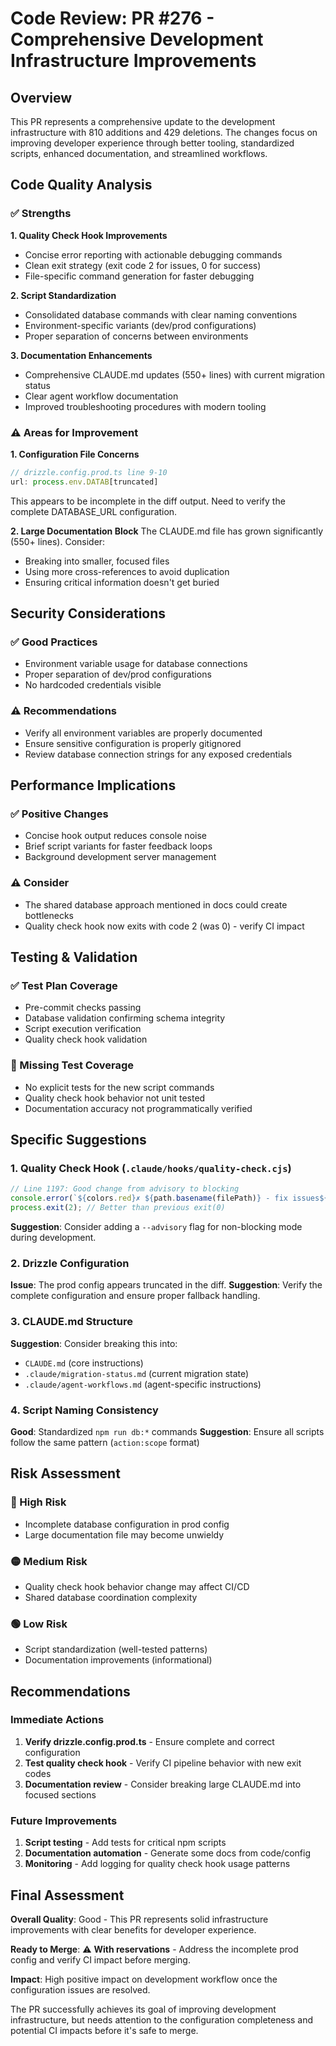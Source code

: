 # Code Review: PR #276 - Comprehensive Development Infrastructure Improvements

## Overview
This PR represents a comprehensive update to the development infrastructure with 810 additions and 429 deletions. The changes focus on improving developer experience through better tooling, standardized scripts, enhanced documentation, and streamlined workflows.

## Code Quality Analysis

### ✅ Strengths

**1. Quality Check Hook Improvements**
- Concise error reporting with actionable debugging commands
- Clean exit strategy (exit code 2 for issues, 0 for success)
- File-specific command generation for faster debugging

**2. Script Standardization**
- Consolidated database commands with clear naming conventions
- Environment-specific variants (dev/prod configurations)
- Proper separation of concerns between environments

**3. Documentation Enhancements**
- Comprehensive CLAUDE.md updates (550+ lines) with current migration status
- Clear agent workflow documentation
- Improved troubleshooting procedures with modern tooling

### ⚠️ Areas for Improvement

**1. Configuration File Concerns**
```typescript
// drizzle.config.prod.ts line 9-10
url: process.env.DATAB[truncated]
```
This appears to be incomplete in the diff output. Need to verify the complete DATABASE_URL configuration.

**2. Large Documentation Block**
The CLAUDE.md file has grown significantly (550+ lines). Consider:
- Breaking into smaller, focused files
- Using more cross-references to avoid duplication
- Ensuring critical information doesn't get buried

## Security Considerations

### ✅ Good Practices
- Environment variable usage for database connections
- Proper separation of dev/prod configurations
- No hardcoded credentials visible

### ⚠️ Recommendations
- Verify all environment variables are properly documented
- Ensure sensitive configuration is properly gitignored
- Review database connection strings for any exposed credentials

## Performance Implications

### ✅ Positive Changes
- Concise hook output reduces console noise
- Brief script variants for faster feedback loops
- Background development server management

### ⚠️ Consider
- The shared database approach mentioned in docs could create bottlenecks
- Quality check hook now exits with code 2 (was 0) - verify CI impact

## Testing & Validation

### ✅ Test Plan Coverage
- Pre-commit checks passing
- Database validation confirming schema integrity  
- Script execution verification
- Quality check hook validation

### 📝 Missing Test Coverage
- No explicit tests for the new script commands
- Quality check hook behavior not unit tested
- Documentation accuracy not programmatically verified

## Specific Suggestions

### 1. Quality Check Hook (`.claude/hooks/quality-check.cjs`)
```javascript
// Line 1197: Good change from advisory to blocking
console.error(`${colors.red}✗ ${path.basename(filePath)} - fix issues${colors.reset}`);
process.exit(2); // Better than previous exit(0)
```
**Suggestion**: Consider adding a `--advisory` flag for non-blocking mode during development.

### 2. Drizzle Configuration
**Issue**: The prod config appears truncated in the diff.
**Suggestion**: Verify the complete configuration and ensure proper fallback handling.

### 3. CLAUDE.md Structure
**Suggestion**: Consider breaking this into:
- `CLAUDE.md` (core instructions)
- `.claude/migration-status.md` (current migration state)
- `.claude/agent-workflows.md` (agent-specific instructions)

### 4. Script Naming Consistency
**Good**: Standardized `npm run db:*` commands
**Suggestion**: Ensure all scripts follow the same pattern (`action:scope` format)

## Risk Assessment

### 🔴 High Risk
- Incomplete database configuration in prod config
- Large documentation file may become unwieldy

### 🟡 Medium Risk  
- Quality check hook behavior change may affect CI/CD
- Shared database coordination complexity

### 🟢 Low Risk
- Script standardization (well-tested patterns)
- Documentation improvements (informational)

## Recommendations

### Immediate Actions
1. **Verify drizzle.config.prod.ts** - Ensure complete and correct configuration
2. **Test quality check hook** - Verify CI pipeline behavior with new exit codes
3. **Documentation review** - Consider breaking large CLAUDE.md into focused sections

### Future Improvements
1. **Script testing** - Add tests for critical npm scripts
2. **Documentation automation** - Generate some docs from code/config
3. **Monitoring** - Add logging for quality check hook usage patterns

## Final Assessment

**Overall Quality**: Good - This PR represents solid infrastructure improvements with clear benefits for developer experience.

**Ready to Merge**: ⚠️ **With reservations** - Address the incomplete prod config and verify CI impact before merging.

**Impact**: High positive impact on development workflow once the configuration issues are resolved.

The PR successfully achieves its goal of improving development infrastructure, but needs attention to the configuration completeness and potential CI impacts before it's safe to merge.